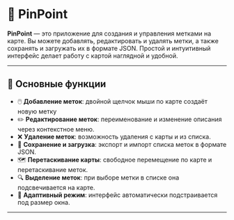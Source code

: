 # 📍 PinPoint

**PinPoint** — это приложение для создания и управления метками на карте.
Вы можете добавлять, редактировать и удалять метки, а также сохранять и загружать их в формате JSON.
Простой и интуитивный интерфейс делает работу с картой наглядной и удобной.

---

## 🚀 Основные функции

- 🖱️ **Добавление меток**: двойной щелчок мыши по карте создаёт новую метку
- ✏️ **Редактирование меток**: переименование и изменение описания через контекстное меню.
- ❌ **Удаление меток**: возможность удаления с карты и из списка.
- 💾 **Сохранение и загрузка**: экспорт и импорт списка меток в формате JSON.
- 🗺️ **Перетаскивание карты**: свободное перемещение по карте и перетаскивание меток.
- 🔍 **Выделение меток**: при выборе метки в списке она подсвечивается на карте.
- 📐 **Адаптивный режим**: интерфейс автоматически подстраивается под размер окна.

---
